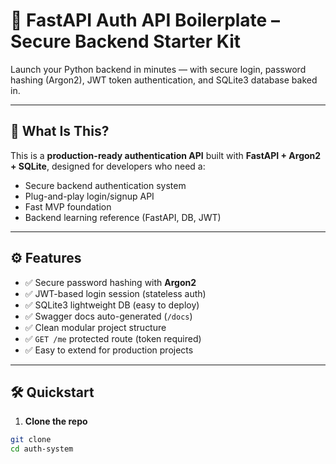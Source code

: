 
# 🔐 FastAPI Auth API Boilerplate – Secure Backend Starter Kit

Launch your Python backend in minutes — with secure login, password hashing (Argon2), JWT token authentication, and SQLite3 database baked in.

---

## 🚀 What Is This?

This is a **production-ready authentication API** built with **FastAPI + Argon2 + SQLite**, designed for developers who need a:
- Secure backend authentication system
- Plug-and-play login/signup API
- Fast MVP foundation
- Backend learning reference (FastAPI, DB, JWT)

---

## ⚙️ Features

- ✅ Secure password hashing with **Argon2**
- ✅ JWT-based login session (stateless auth)
- ✅ SQLite3 lightweight DB (easy to deploy)
- ✅ Swagger docs auto-generated (`/docs`)
- ✅ Clean modular project structure
- ✅ `GET /me` protected route (token required)
- ✅ Easy to extend for production projects

---

## 🛠 Quickstart

1. **Clone the repo**
```bash
git clone 
cd auth-system

